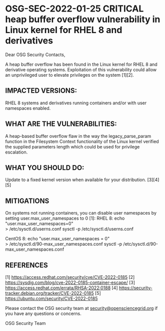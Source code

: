 # OSG-SEC-2022-01-25 CRITICAL heap buffer overflow vulnerability in Linux kernel for RHEL 8 and derivatives

Dear OSG Security Contacts,

A heap buffer overflow has been found in the Linux kernel for RHEL 8 and derivative operating systems.  Exploitation of this vulnerability could allow an unprivileged user to elevate privileges on the system [1][2].

## IMPACTED VERSIONS:
RHEL 8 systems and derivatives running containers and/or with user namespaces enabled.

## WHAT ARE THE VULNERABILITIES:
A heap-based buffer overflow flaw in the way the legacy_parse_param function in the Filesystem Context functionality of the Linux kernel verified the supplied parameters length which could be used for privilege escalation.

## WHAT YOU SHOULD DO:
Update to a fixed kernel version when available for your distribution. [3][4][5]

## MITIGATIONS
On systems not running containers, you can disable user namespaces by setting user.max_user_namespaces to 0 [1]:
RHEL 8:
echo "user.max_user_namespaces=0" \
    > /etc/sysctl.d/userns.conf
sysctl -p /etc/sysctl.d/userns.conf

CentOS 8:
echo "user.max_user_namespaces = 0" \
    > /etc/sysctl.d/90-max_user_namespaces.conf
sysctl -p /etc/sysctl.d/90-max_user_namespaces.conf

## REFERENCES
[1] https://access.redhat.com/security/cve/CVE-2022-0185
[2] https://sysdig.com/blog/cve-2022-0185-container-escape/
[3] https://access.redhat.com/errata/RHSA-2022:0188 
[4] https://security-tracker.debian.org/tracker/CVE-2022-0185
[5] https://ubuntu.com/security/CVE-2022-0185

Please contact the OSG security team at security@opensciencegrid.org if you have any questions or concerns.

OSG Security Team
